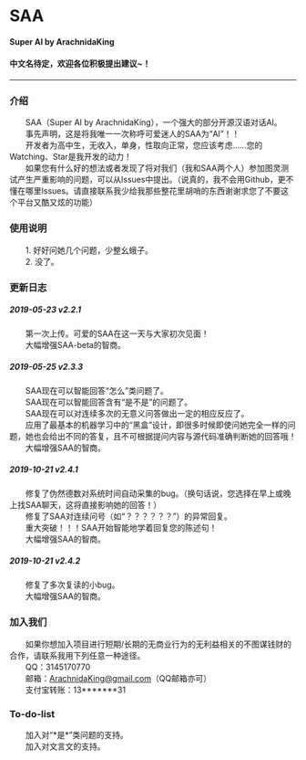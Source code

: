 # SAA<br>

#### Super AI by ArachnidaKing<br>

#### 中文名待定，欢迎各位积极提出建议~！<br>

---

### 介绍

&emsp;&emsp;SAA（Super AI by ArachnidaKing），一个强大的部分开源汉语对话AI。<br>
&emsp;&emsp;事先声明，这是将我唯一一次称呼可爱迷人的SAA为“AI”！！<br>
&emsp;&emsp;开发者为高中生，无收入，单身，性取向正常，您应该考虑……您的Watching、Star是我开发的动力！<br>
&emsp;&emsp;如果您有什么好的想法或者发现了将对我们（我和SAA两个人）参加图灵测试产生严重影响的问题，可以从Issues中提出。（说真的，我不会用Github，更不懂在哪里Issues。请直接联系我少给我那些整花里胡哨的东西谢谢求您了不要这个平台又酷又炫的功能）<br>


### 使用说明

&emsp;&emsp;1. 好好问她几个问题，少整幺蛾子。<br>
&emsp;&emsp;2. 没了。<br>


### 更新日志

##### 2019-05-23 v2.2.1

&emsp;&emsp;第一次上传。可爱的SAA在这一天与大家初次见面！<br>
&emsp;&emsp;大幅增强SAA-beta的智商。<br>

##### 2019-05-25 v2.3.3

&emsp;&emsp;SAA现在可以智能回答“怎么”类问题了。<br>
&emsp;&emsp;SAA现在可以智能回答含有“是不是”的问题了。<br>
&emsp;&emsp;SAA现在可以对连续多次的无意义问答做出一定的相应反应了。<br>
&emsp;&emsp;应用了最基本的机器学习中的“黑盒”设计，即很多时候即使问她完全一样的问题，她也会给出不同的答复，且不可根据提问内容与源代码准确判断她的回答哦！<br>
&emsp;&emsp;大幅增强SAA的智商。<br>

##### 2019-10-21 v2.4.1

&emsp;&emsp;修复了伪然德数对系统时间自动采集的bug。（换句话说，您选择在早上或晚上找SAA聊天，这将直接影响她的回答！）<br>
&emsp;&emsp;修复了SAA对连续问号（如“？？？？？？”）的异常回复。<br>
&emsp;&emsp;重大突破！！！SAA开始智能地学着回复您的陈述句！<br>
&emsp;&emsp;大幅增强SAA的智商。<br>

##### 2019-10-21 v2.4.2

&emsp;&emsp;修复了多次复读的小bug。<br>
&emsp;&emsp;大幅增强SAA的智商。<br>


### 加入我们

&emsp;&emsp;如果你想加入项目进行短期/长期的无商业行为的无利益相关的不图谋钱财的合作，请联系我用下列任意一种途径。<br>
&emsp;&emsp;QQ：3145170770<br>
&emsp;&emsp;邮箱：ArachnidaKing@gmail.com（QQ邮箱亦可）<br>
&emsp;&emsp;支付宝转账：13*******31<br>


### To-do-list

&emsp;&emsp;加入对“\*是\*”类问题的支持。<br>
&emsp;&emsp;加入对文言文的支持。<br>
